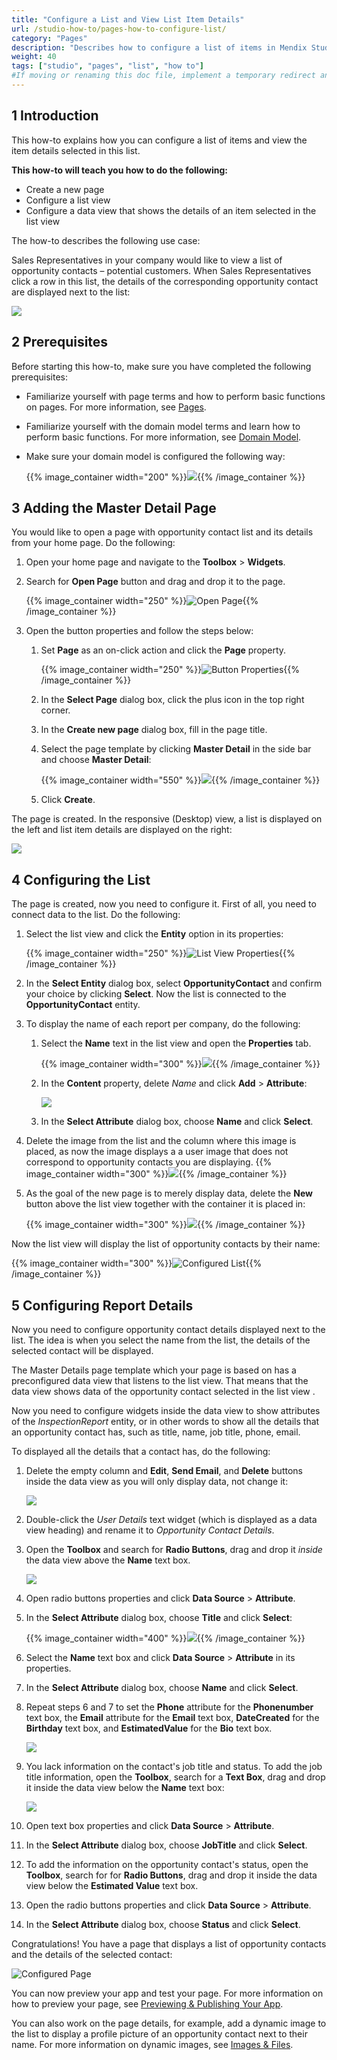 ```yaml
---
title: "Configure a List and View List Item Details"
url: /studio-how-to/pages-how-to-configure-list/
category: "Pages"
description: "Describes how to configure a list of items in Mendix Studio."
weight: 40
tags: ["studio", "pages", "list", "how to"]
#If moving or renaming this doc file, implement a temporary redirect and let the respective team know they should update the URL in the product. See Mapping to Products for more details.
---
```


## 1 Introduction 

This how-to explains how you can configure a list of items and view the item details selected in this list. 

**This how-to will teach you how to do the following:**

* Create a new page
* Configure a list view
* Configure a data view that shows the details of an item selected in the list view

The how-to describes the following use case: 

Sales Representatives in your company would like to view a list of opportunity contacts – potential customers. When Sales Representatives click a row in this list, the details of the corresponding opportunity contact are displayed next to the list:

![](/attachments/studio-how-to/pages/pages-how-to-configure-list/configured-page.png)

## 2 Prerequisites

Before starting this how-to, make sure you have completed the following prerequisites:

* Familiarize yourself with page terms and how to perform basic functions on pages. For more information, see [Pages](/studio/page-editor/). 

* Familiarize yourself with the domain model terms and learn how to perform basic functions. For more information, see [Domain Model](/studio/domain-models/).

* Make sure your domain model is configured the following way:

    {{% image_container width="200" %}}![](/attachments/studio-how-to/pages/pages-how-to-configure-list/domain-model.png){{% /image_container %}} 

## 3 Adding the Master Detail Page

You would like to open a page with opportunity contact list and its details from your home page. Do the following:

1. Open your home page and navigate to the **Toolbox** > **Widgets**.

2. Search for **Open Page** button and drag and drop it to the page.

	{{% image_container width="250" %}}![Open Page](/attachments/studio-how-to/pages/pages-how-to-configure-list/open-page-button.png){{% /image_container %}}

3. Open the button properties and follow the steps below:

    1. Set **Page** as an on-click action and click the **Page** property.

    	{{% image_container width="250" %}}![Button Properties](/attachments/studio-how-to/pages/pages-how-to-configure-list/button-properties.png){{% /image_container %}}

    2.  In the **Select Page** dialog box, click the plus icon in the top right corner.

    3.  In the **Create new page** dialog box, fill in the page title. 

    4. Select the page template by clicking **Master Detail** in the side bar and choose **Master Detail**:

    	{{% image_container width="550" %}}![](/attachments/studio-how-to/pages/pages-how-to-configure-list/create-master-detail.png){{% /image_container %}}

    5. Click **Create**.


The page is created. In the responsive (Desktop) view, a list is displayed on the left and list item details are displayed on the right:

![](/attachments/studio-how-to/pages/pages-how-to-configure-list/master-details.png) 

## 4 Configuring the List

The page is created, now you need to configure it. First of all, you need to connect data to the list. Do the following:

1. Select the list view and click the **Entity** option in its properties:

	{{% image_container width="250" %}}![List View Properties](/attachments/studio-how-to/pages/pages-how-to-configure-list/list-view-entity.png){{% /image_container %}}

2. In the **Select Entity** dialog box, select **OpportunityContact** and confirm your choice by clicking **Select**. Now the list is connected to the **OpportunityContact** entity. 

3. To display the name of each report per company, do the following:

    1. Select the **Name** text in the list view and open the **Properties** tab.

    	{{% image_container width="300" %}}![](/attachments/studio-how-to/pages/pages-how-to-configure-list/text.png){{% /image_container %}}

    2. In the **Content** property, delete *Name* and click **Add** > **Attribute**:

    	![](/attachments/studio-how-to/pages/pages-how-to-configure-list/text-content.png)

    3. In the **Select Attribute** dialog box, choose **Name** and click **Select**. 

4. Delete the image from the list and the column where this image is placed, as now the image displays a a user image that does not correspond to opportunity contacts you are displaying.
    {{% image_container width="300" %}}![](/attachments/studio-how-to/pages/pages-how-to-configure-list/list-with-no-image.png){{% /image_container %}}

5. As the goal of the new page is to merely display data, delete the **New** button above the list view together with the container it is placed in:

    {{% image_container width="300" %}}![](/attachments/studio-how-to/pages/pages-how-to-configure-list/container.png){{% /image_container %}}

Now the list view will display the list of opportunity contacts by their name:

{{% image_container width="300" %}}![Configured List](/attachments/studio-how-to/pages/pages-how-to-configure-list/list-configured.png){{% /image_container %}} 

## 5 Configuring Report Details

Now you need to configure opportunity contact details displayed next to the list. The idea is when you select the name from the list, the details of the selected contact will be displayed. 

The Master Details page template which your page is based on has a preconfigured data view that listens to the list view. That means that the data view shows data of the opportunity contact selected in the list view . 

Now you need to configure widgets inside the data view to show attributes of the *InspectionReport* entity, or in other words to show all the details that an opportunity contact has, such as title, name, job title, phone, email. 

To displayed all the details that a contact has, do the following:

1. Delete the empty column and **Edit**, **Send Email**, and **Delete** buttons inside the data view as you will only display data, not change it:

    ![](/attachments/studio-how-to/pages/pages-how-to-configure-list/data-view-buttons.png)

2. Double-click the *User Details* text widget (which is displayed as a data view heading) and rename it to *Opportunity Contact Details*. 

3. Open the **Toolbox** and search for **Radio Buttons**, drag and drop it *inside* the data view above the **Name** text box.

    ![](/attachments/studio-how-to/pages/pages-how-to-configure-list/radio-buttons.png)

4. Open radio buttons properties and click **Data Source** > **Attribute**.

5. In the **Select Attribute** dialog box, choose **Title** and click **Select**:

    {{% image_container width="400" %}}![](/attachments/studio-how-to/pages/pages-how-to-configure-list/title.png){{% /image_container %}}

6. Select the **Name** text box and click **Data Source** > **Attribute** in its properties. 

7. In the **Select Attribute** dialog box, choose **Name** and click **Select**.

8. Repeat steps 6 and 7 to set the **Phone** attribute for the **Phonenumber** text box, the **Email** attribute for the **Email** text box, **DateCreated**  for the **Birthday** text box, and **EstimatedValue** for the **Bio** text box. 

    ![](/attachments/studio-how-to/pages/pages-how-to-configure-list/attributes-replaced.png)

9. You lack information on the contact's job title and status. To add the job title information, open the **Toolbox**, search for a **Text Box**, drag and drop it inside the data view below the **Name** text box:

    ![](/attachments/studio-how-to/pages/pages-how-to-configure-list/job-title-text-box.png)

10. Open text box properties and click **Data Source** > **Attribute**. 

11. In the **Select Attribute** dialog box, choose **JobTitle** and click **Select**.

12. To add the information on the opportunity contact's status, open the **Toolbox**, search for for **Radio Buttons**, drag and drop it inside the data view below the **Estimated Value** text box.

13. Open the radio buttons properties and click **Data Source** > **Attribute**.

14. In the **Select Attribute** dialog box, choose **Status** and click **Select**.

Congratulations! You have a page that displays a list of opportunity contacts and the details of the selected contact:

![Configured Page](/attachments/studio-how-to/pages/pages-how-to-configure-list/configured-page.png)

You can now preview your app and test your page. For more information on how to preview your page, see [Previewing & Publishing Your App](/studio/publishing-app/).

You can also work on the page details, for example, add a dynamic image to the list to display a profile picture of an opportunity contact next to their name. For more information on dynamic images, see [Images & Files](/studio/page-editor-widgets-images-and-files/).
